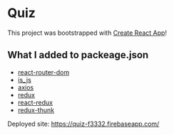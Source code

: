 # Quiz 

This project was bootstrapped with [Create React App](https://github.com/facebook/create-react-app)!

## What I added to packeage.json

- [react-router-dom](https://www.npmjs.com/package/react-router-dom)
- [is_js](https://www.npmjs.com/package/is_js)
- [axios](https://github.com/axios/axios)
- [redux](https://github.com/reduxjs/redux)
- [react-redux](https://github.com/reduxjs/react-redux)
- [redux-thunk](https://github.com/reduxjs/redux-thunk)


Deployed site: https://quiz-f3332.firebaseapp.com/
